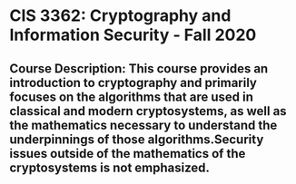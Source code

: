 # CIS 3362: Cryptography and Information Security - Fall 2020

## Course Description: This course provides an introduction to cryptography and primarily focuses on the algorithms that are used in classical and modern cryptosystems, as well as the mathematics necessary to understand the underpinnings of those algorithms.Security issues outside of the mathematics of the cryptosystems is not emphasized.
